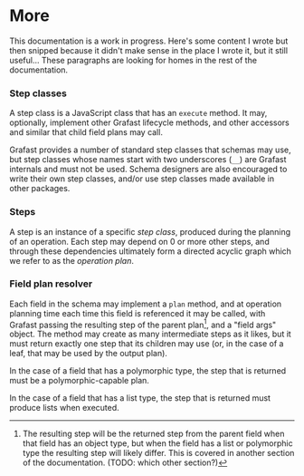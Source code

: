 # More

This documentation is a work in progress. Here's some content I wrote but then
snipped because it didn't make sense in the place I wrote it, but it still
useful... These paragraphs are looking for homes in the rest of the
documentation.

### Step classes

A step class is a JavaScript class that has an `execute` method. It may,
optionally, implement other Grafast lifecycle methods, and other accessors and
similar that child field plans may call.

Grafast provides a number of standard step classes that schemas may use, but
step classes whose names start with two underscores (`__`) are Grafast internals
and must not be used. Schema designers are also encouraged to write their own
step classes, and/or use step classes made available in other packages.

### Steps

A step is an instance of a specific _step class_, produced during the planning
of an operation. Each step may depend on 0 or more other steps, and through
these dependencies ultimately form a directed acyclic graph which we refer to as
the _operation plan_.

### Field plan resolver

Each field in the schema may implement a `plan` method, and at operation
planning time each time this field is referenced it may be called, with Grafast
passing the resulting step of the parent plan[^1], and a "field args" object.
The method may create as many intermediate steps as it likes, but it must return
exactly one step that its children may use (or, in the case of a leaf, that may
be used by the output plan).

[^1]:
    The resulting step will be the returned step from the parent field when that
    field has an object type, but when the field has a list or polymorphic type
    the resulting step will likely differ. This is covered in another section of
    the documentation. (TODO: which other section?)

In the case of a field that has a polymorphic type, the step that is returned
must be a polymorphic-capable plan.

In the case of a field that has a list type, the step that is returned must
produce lists when executed.
